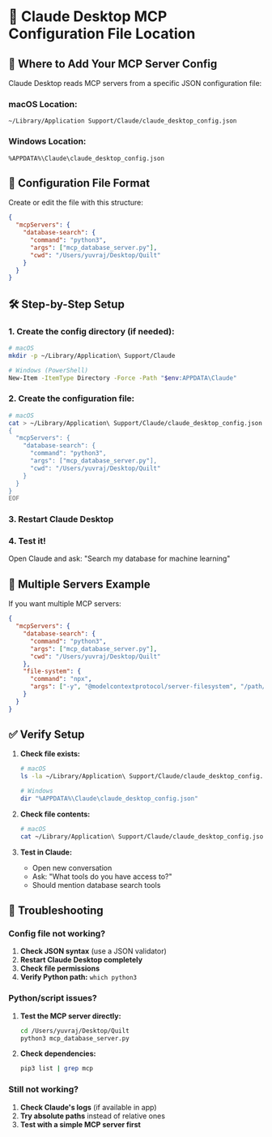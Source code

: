 # 📁 Claude Desktop MCP Configuration File Location

## 🎯 Where to Add Your MCP Server Config

Claude Desktop reads MCP servers from a specific JSON configuration file:

### **macOS Location:**
```
~/Library/Application Support/Claude/claude_desktop_config.json
```

### **Windows Location:**
```
%APPDATA%\Claude\claude_desktop_config.json
```

## 📝 Configuration File Format

Create or edit the file with this structure:

```json
{
  "mcpServers": {
    "database-search": {
      "command": "python3",
      "args": ["mcp_database_server.py"],
      "cwd": "/Users/yuvraj/Desktop/Quilt"
    }
  }
}
```

## 🛠️ Step-by-Step Setup

### 1. Create the config directory (if needed):
```bash
# macOS
mkdir -p ~/Library/Application\ Support/Claude

# Windows (PowerShell)
New-Item -ItemType Directory -Force -Path "$env:APPDATA\Claude"
```

### 2. Create the configuration file:
```bash
# macOS
cat > ~/Library/Application\ Support/Claude/claude_desktop_config.json << 'EOF'
{
  "mcpServers": {
    "database-search": {
      "command": "python3",
      "args": ["mcp_database_server.py"],
      "cwd": "/Users/yuvraj/Desktop/Quilt"
    }
  }
}
EOF
```

### 3. Restart Claude Desktop

### 4. Test it!
Open Claude and ask: "Search my database for machine learning"

## 🔧 Multiple Servers Example

If you want multiple MCP servers:

```json
{
  "mcpServers": {
    "database-search": {
      "command": "python3",
      "args": ["mcp_database_server.py"],
      "cwd": "/Users/yuvraj/Desktop/Quilt"
    },
    "file-system": {
      "command": "npx",
      "args": ["-y", "@modelcontextprotocol/server-filesystem", "/path/to/files"]
    }
  }
}
```

## ✅ Verify Setup

1. **Check file exists:**
   ```bash
   # macOS
   ls -la ~/Library/Application\ Support/Claude/claude_desktop_config.json
   
   # Windows
   dir "%APPDATA%\Claude\claude_desktop_config.json"
   ```

2. **Check file contents:**
   ```bash
   # macOS
   cat ~/Library/Application\ Support/Claude/claude_desktop_config.json
   ```

3. **Test in Claude:**
   - Open new conversation
   - Ask: "What tools do you have access to?"
   - Should mention database search tools

## 🚨 Troubleshooting

### Config file not working?
1. **Check JSON syntax** (use a JSON validator)
2. **Restart Claude Desktop completely**
3. **Check file permissions**
4. **Verify Python path:** `which python3`

### Python/script issues?
1. **Test the MCP server directly:**
   ```bash
   cd /Users/yuvraj/Desktop/Quilt
   python3 mcp_database_server.py
   ```

2. **Check dependencies:**
   ```bash
   pip3 list | grep mcp
   ```

### Still not working?
1. **Check Claude's logs** (if available in app)
2. **Try absolute paths** instead of relative ones
3. **Test with a simple MCP server first**
